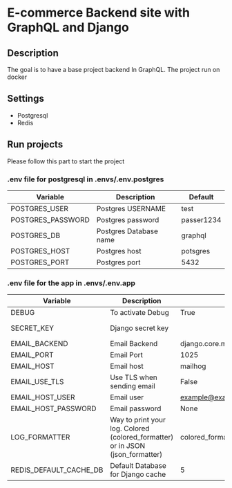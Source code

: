 # E-commerce Backend site with GraphQL and Django

## Description
The goal is to have a base project backend In GraphQL. The project run on docker

## Settings
* Postgresql
* Redis

## Run projects

Please follow this part to start the project

### .env file for postgresql in .envs/.env.postgres
| Variable          | Description            | Default    |
|-------------------|------------------------|------------|
| POSTGRES_USER     | Postgres USERNAME      | test       |
| POSTGRES_PASSWORD | Postgres password      | passer1234 |
| POSTGRES_DB       | Postgres Database name | graphql    |
| POSTGRES_HOST     | Postgres host          | potsgres   |
| POSTGRES_PORT     | Postgres port          | 5432       |

### .env file for the app in .envs/.env.app
| Variable               | Description                                                                    | Default                                        | Example             |
|------------------------|--------------------------------------------------------------------------------|------------------------------------------------|---------------------|
| DEBUG                  | To activate Debug                                                              | True                                           |                     |
| SECRET_KEY             | Django secret key                                                              |                                                | my-secret-key-value |
| EMAIL_BACKEND          | Email Backend                                                                  | django.core.mail.backends.console.EmailBackend | 584                 |
| EMAIL_PORT             | Email Port                                                                     | 1025                                           | 584                 |
| EMAIL_HOST             | Email host                                                                     | mailhog                                        | smtp.gmail.com      |
| EMAIL_USE_TLS          | Use TLS when sending email                                                     | False                                          |                     |
| EMAIL_HOST_USER        | Email user                                                                     | example@example.com                            |                     |
| EMAIL_HOST_PASSWORD    | Email password                                                                 | None                                           |                     |
| LOG_FORMATTER          | Way to print your log. Colored (colored_formatter) or in JSON (json_formatter) | colored_formatter                              |                     |
| REDIS_DEFAULT_CACHE_DB | Default Database for Django cache                                              | 5                                              | 0                   |

